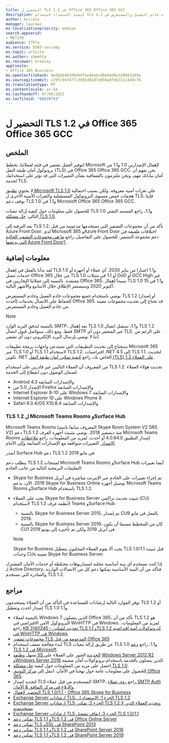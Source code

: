 ```yaml
---
title: التحضير ل TLS 1.2 في Office 365 Office 365 GCC
description: كيفية الاستعداد لاستخدام TLS 1.2 لجميع مجموعات خادم العميل والمستعرض في Office 365 و OFFICE 365 GCC بعد تعطيل دعم TLS 1.0 و1.1.
author: kccross
manager: laurawi
ms.localizationpriority: medium
search.appverid:
- MET150
audience: ITPro
ms.service: O365-seccomp
ms.topic: article
ms.author: shmehta
ms.reviewer: krowley
appliesto:
- Office 365 Business
ms.openlocfilehash: 9edbbb463d04447ee4babcd66b4d6e320663209a
ms.sourcegitcommit: c29fc9d7477c3985d02d7a956a9f4b311c4d9c76
ms.translationtype: MT
ms.contentlocale: ar-SA
ms.lasthandoff: 07/06/2022
ms.locfileid: "66639743"
---
```

# <a name="preparing-for-tls-12-in-office-365-and-office-365-gcc"></a>التحضير ل TLS 1.2 في Office 365 Office 365 GCC

## <a name="summary"></a>الملخص

لتوفير أفضل تشفير في فئته لعملائنا، تخطط Microsoft لإهمال الإصدارين 1.0 و1.1 من بروتوكول أمان طبقة النقل (TLS) في Office 365 Office 365 GCC. نحن نفهم أن أمان بياناتك مهم، ونحن ملتزمون بالشفافية بشأن التغييرات التي قد تؤثر على استخدامك لخدمة TLS.

لا يحتوي [تطبيق Microsoft TLS 1.0](https://support.microsoft.com/help/3117336/schannel-implementation-of-tls-1-0-in-windows-security-status-update-n) على ثغرات أمنية معروفة. ولكن بسبب احتمالية هجمات خفض مستوى البروتوكول المستقبلية والثغرات الأمنية الأخرى ل TLS، فإننا نوقف دعم TLS 1.0 و1.1 في Microsoft Office 365 Office 365 GCC.

للحصول على معلومات حول كيفية إزالة تبعيات TLS 1.0 و1.1، راجع المستند التقني التالي: [حل مشكلة TLS 1.0](https://www.microsoft.com/download/details.aspx?id=55266).

بعد الترقية إلى TLS 1.2، تأكد من أن مجموعات التشفير التي تستخدمها مدعومة من قبل Azure Front Door. لدى Microsoft 365 وAzure Front Door اختلافات طفيفة في دعم مجموعة التشفير. للحصول على التفاصيل، راجع [ما هي مجموعات التشفير الحالية التي يدعمها Azure Front Door؟](/azure/frontdoor/concept-end-to-end-tls#supported-cipher-suites).

## <a name="more-information"></a>معلومات إضافية

لقد بدأنا بالفعل في إهمال TLS 1.0 و1.1 اعتبارا من يناير 2020. أي عملاء أو أجهزة أو خدمات تتصل Office 365 من خلال TLS 1.0 أو 1.1 في مثيلات DoD أو GCC High غير معتمدة. بالنسبة إلى عملائنا التجاريين في Office 365، سيبدأ إهمال TLS 1.0 و1.1 في 15 أكتوبر 2020 وسيستمر الإطلاق خلال الأسابيع والأشهر التالية.

نوصي باستخدام جميع مجموعات خادم العميل وخادم المستعرض TLS 1.2 (أو إصدار أحدث) للحفاظ على الاتصال بخدمات Office 365. قد تحتاج إلى تحديث مجموعات معينة من خادم العميل وخادم المستعرض.

  > [!NOTE]
  > بالنسبة لتدفق البريد الوارد SMTP، بعد إهمال TLS 1.0 و1.1، سنقبل اتصال TLS 1.2 فقط. ومع ذلك، سنواصل قبول اتصال SMTP غير المشفر دون أي TLS. على الرغم من أننا لا نوصي بإرسال البريد الإلكتروني دون أي تشفير.

ستحتاج إلى تحديث التطبيقات التي تستدعي واجهات برمجة تطبيقات Microsoft 365 عبر TLS 1.0 أو TLS 1.1 لاستخدام TLS 1.2. افتراضيات .NET 4.5 إلى TLS 1.1. لتحديث تكوين .NET الخاص بك، راجع [كيفية تمكين أمان طبقة النقل (TLS) 1.2 على العملاء](/mem/configmgr/core/plan-design/security/enable-tls-1-2-client).

من المعروف أن العملاء التاليين غير قادرين على استخدام TLS 1.2. تحديث هؤلاء العملاء لضمان الوصول دون انقطاع إلى الخدمة.

- Android 4.3 والإصدارات السابقة
- الإصدار 5.0 من Firefox والإصدارات السابقة
- Internet Explorer 8-10 على Windows 7 والإصدارات السابقة
- Internet Explorer 10 على Windows Phone 8
- Safari 6.0.4/OS X10.8.4 والإصدارات السابقة

### <a name="tls-12-for-microsoft-teams-rooms-and-surface-hub"></a>TLS 1.2 ل Microsoft Teams Rooms وSurface Hub

Microsoft Teams Rooms (المعروف سابقا باسم Skype Room System V2 SRS V2) دعم TLS 1.2 منذ ديسمبر 2018. نوصي بتثبيت أجهزة الغرف Microsoft Teams Rooms إصدار التطبيق 4.0.64.0 أو أحدث. لمزيد من المعلومات، راجع [ملاحظات الإصدار](/microsoftteams/room-systems/srs2-release-note). التغييرات متوافقة مع الإصدارات السابقة وإلى الأمام.

أصدر Surface Hub دعم TLS 1.2 في مايو 2019.

يتطلب دعم TLS 1.2 لمنتجات Microsoft Teams Rooms وSurface Hub أيضا تغييرات التعليمات البرمجية التالية من جانب الخادم:

- Skype for Business تم إجراء تغييرات على الخادم عبر الإنترنت مباشرة في أبريل 2019. الآن، يدعم Skype for Business Online توصيل أجهزة Microsoft Teams Rooms وSurface Hub باستخدام TLS 1.2.
- يجب على العملاء Skype for Business Server تثبيت تحديث تراكمي (CU) لاستخدام TLS 1.2 لأنظمة غرف Teams وSurface Hub.

  - بالنسبة Skype for Business Server 2015، تم إصدار CU9 بالفعل في مايو 2019.
  - بالنسبة Skype for Business Server 2019، كان من المخطط مسبقا أن يكون CU1 في أبريل 2019 ولكن تم تأخيره إلى يونيو 2019.

  > [!NOTE]
  > Skype for Business يجب ألا يقوم العملاء المحليون بتعطيل TLS 1.0/1.1 قبل تثبيت وحدات CUs معينة Skype for Business Server.

إذا كنت تستخدم أي بنية أساسية محلية لسيناريوهات مختلطة أو خدمات الأمان المشترك لـ Active Directory، فتأكد من أن البنية الأساسية يمكنها دعم كل من الاتصالات الواردة والصادرة التي تستخدم TLS 1.2.

## <a name="references"></a>مراجع

توفر الموارد التالية إرشادات للمساعدة في التأكد من أن العملاء يستخدمون TLS 1.2 أو إصدار أحدث وتعطيل TLS 1.0 و1.1.

- بالنسبة لعملاء Windows 7 الذين يتصلون Office 365، تأكد من أن TLS 1.2 هو البروتوكول الآمن الافتراضي في WinHTTP في Windows. لمزيد من المعلومات، راجع [KB 3140245 - تحديث لتمكين TLS 1.1 وTLS 1.2 كبروتوكولات آمنة افتراضية في WinHTTP في Windows](https://support.microsoft.com/help/3140245/update-to-enable-tls-1-1-and-tls-1-2-as-a-default-secure-protocols-in).
- [مجموعات تشفير TLS المدعومة من قبل Office 365](/microsoft-365/compliance/technical-reference-details-about-encryption#tls-cipher-suites-supported-by-office-365)
- لبدء معالجة ضعف استخدام TLS عن طريق إزالة تبعيات TLS 1.0 و1.1، راجع [دعم TLS 1.2 في Microsoft](https://cloudblogs.microsoft.com/microsoftsecure/2017/06/20/tls-1-2-support-at-microsoft/).
- تسهل [وظيفة IIS الجديدة](https://cloudblogs.microsoft.com/microsoftsecure/2017/09/07/new-iis-functionality-to-help-identify-weak-tls-usage/) العثور على العملاء على [Windows Server 2012 R2](https://support.microsoft.com/help/4025335/windows-8-1-windows-server-2012-r2-update-kb4025335) [وWindows Server 2016](https://support.microsoft.com/help/4025334/windows-10-update-kb4025334) الذين يتصلون بالخدمة باستخدام بروتوكولات أمان ضعيفة.
- احصل على مزيد من المعلومات حول كيفية [حل مشكلة TLS 1.0](https://www.microsoft.com/download/details.aspx?id=55266).
- للحصول على معلومات عامة حول نهجنا في الأمان، انتقل إلى [مركز التوثيق Office 365](https://www.microsoft.com/trustcenter/cloudservices/office365).
- لتحديد إصدار TLS المستخدم من قبل عملاء SMTP، راجع [رؤى عملاء SMTP Auth والإبلاغ في مركز التوافق & الأمان](../security/office-365-security/mfi-smtp-auth-clients-report.md).
- [التحضير لإهمال TLS 1.0/1.1 - Office 365 Skype for Business](https://techcommunity.microsoft.com/t5/Skype-for-Business-Blog/Preparing-for-TLS-1-0-1-1-Deprecation-O365-Skype-for-Business/ba-p/222247)
- [Exchange Server إرشادات TLS، الجزء 1: الاستعداد ل TLS 1.2](https://techcommunity.microsoft.com/t5/exchange-team-blog/exchange-server-tls-guidance-part-1-getting-ready-for-tls-1-2/ba-p/607649)
- [Exchange Server إرشادات TLS الجزء 2: تمكين TLS 1.2 وتحديد العملاء الذين لا يستخدمونه](https://techcommunity.microsoft.com/t5/exchange-team-blog/exchange-server-tls-guidance-part-2-enabling-tls-1-2-and/ba-p/607761)
- [Exchange Server إرشادات TLS الجزء 3: إيقاف تشغيل TLS 1.0/1.1](https://techcommunity.microsoft.com/t5/exchange-team-blog/exchange-server-tls-guidance-part-3-turning-off-tls-1-0-1-1/ba-p/607898)
- [تمكين دعم TLS 1.1 وTLS 1.2 في Office Online Server](/officeonlineserver/enable-tls-1-1-and-tls-1-2-support-in-office-online-server)
- [تمكين دعم TLS وSSL في SharePoint 2013](/sharepoint/security-for-sharepoint-server/enable-tls-and-ssl-support-in-sharepoint-2013)
- [تمكين دعم TLS 1.1 وTLS 1.2 في SharePoint Server 2016](/sharepoint/security-for-sharepoint-server/enable-tls-1-1-and-tls-1-2-support-in-sharepoint-server-2016)
- [تمكين دعم TLS 1.1 وTLS 1.2 في SharePoint Server 2019](/sharepoint/security-for-sharepoint-server/enable-tls-1-1-and-tls-1-2-support-in-sharepoint-server-2019)
